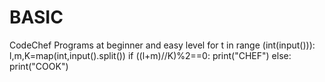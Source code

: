 # BASIC
CodeChef Programs at beginner and easy level
for t in range (int(input())):
    l,m,K=map(int,input().split())
    if ((l+m)//K)%2==0:
        print("CHEF")
    else:
        print("COOK")
        
  
